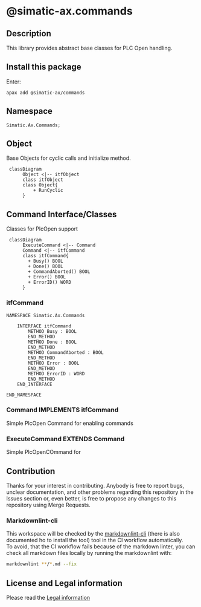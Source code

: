 # @simatic-ax.commands

## Description

This library provides abstract base classes for PLC Open handling.

## Install this package

Enter:

```cli
apax add @simatic-ax/commands
```

## Namespace

```iec-st
Simatic.Ax.Commands;
```

## Object

Base Objects for cyclic calls and initialize method.

```mermaid
 classDiagram
      Object <|-- itfObject
      class itfObject
      class Object{
          + RunCyclic
      }
```

## Command Interface/Classes

Classes for PlcOpen support

```mermaid
 classDiagram
      ExecuteCommand <|-- Command
      Command <|-- itfCommand
      class itfCommand{
        + Busy() BOOL
        + Done() BOOL
        + CommandAborted() BOOL
        + Error() BOOL
        + ErrorID() WORD
      }
```

### itfCommand

```iec-st
NAMESPACE Simatic.Ax.Commands

    INTERFACE itfCommand
        METHOD Busy : BOOL
        END_METHOD
        METHOD Done : BOOL
        END_METHOD
        METHOD CommandAborted : BOOL
        END_METHOD
        METHOD Error : BOOL
        END_METHOD
        METHOD ErrorID : WORD
        END_METHOD
    END_INTERFACE

END_NAMESPACE
```



### Command IMPLEMENTS itfCommand

Simple PlcOpen Command for enabling commands



### ExecuteCommand EXTENDS Command

Simple PlcOpenCOmmand for


## Contribution

Thanks for your interest in contributing. Anybody is free to report bugs, unclear documentation, and other problems regarding this repository in the Issues section or, even better, is free to propose any changes to this repository using Merge Requests.

### Markdownlint-cli

This workspace will be checked by the [markdownlint-cli](https://github.com/igorshubovych/markdownlint-cli) (there is also documented ho to install the tool) tool in the CI workflow automatically.  
To avoid, that the CI workflow fails because of the markdown linter, you can check all markdown files locally by running the markdownlint with:

```sh
markdownlint **/*.md --fix
```

## License and Legal information

Please read the [Legal information](LICENSE.md)
